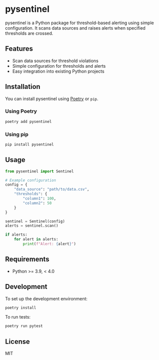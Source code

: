 # pysentinel

pysentinel is a Python package for threshold-based alerting using simple configuration. It scans data sources and raises alerts when specified thresholds are crossed.

## Features

- Scan data sources for threshold violations
- Simple configuration for thresholds and alerts
- Easy integration into existing Python projects

## Installation

You can install pysentinel using [Poetry](https://python-poetry.org/) or `pip`.

### Using Poetry

```bash
poetry add pysentinel
```

### Using pip

```bash
pip install pysentinel
```

## Usage

```python
from pysentinel import Sentinel

# Example configuration
config = {
    "data_source": "path/to/data.csv",
    "thresholds": {
        "column1": 100,
        "column2": 50
    }
}

sentinel = Sentinel(config)
alerts = sentinel.scan()

if alerts:
    for alert in alerts:
        print(f"Alert: {alert}")
```

## Requirements

- Python >= 3.9, < 4.0

## Development

To set up the development environment:

```bash
poetry install
```

To run tests:

```bash
poetry run pytest
```

## License

MIT